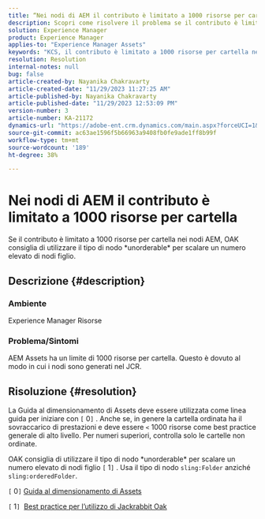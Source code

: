 ```yaml
---
title: “Nei nodi di AEM il contributo è limitato a 1000 risorse per cartella”
description: Scopri come risolvere il problema se il contributo è limitato a 1000 risorse per cartella nei nodi AEM.
solution: Experience Manager
product: Experience Manager
applies-to: "Experience Manager Assets"
keywords: "KCS, il contributo è limitato a 1000 risorse per cartella nei nodi AEM"
resolution: Resolution
internal-notes: null
bug: false
article-created-by: Nayanika Chakravarty
article-created-date: "11/29/2023 11:27:25 AM"
article-published-by: Nayanika Chakravarty
article-published-date: "11/29/2023 12:53:09 PM"
version-number: 3
article-number: KA-21172
dynamics-url: "https://adobe-ent.crm.dynamics.com/main.aspx?forceUCI=1&pagetype=entityrecord&etn=knowledgearticle&id=596a573e-aa8e-ee11-8179-6045bd006239"
source-git-commit: ac63ae1596f5b66963a9408fb0fe9ade1ff8b99f
workflow-type: tm+mt
source-wordcount: '189'
ht-degree: 38%

---
```


# Nei nodi di AEM il contributo è limitato a 1000 risorse per cartella


Se il contributo è limitato a 1000 risorse per cartella nei nodi AEM, OAK consiglia di utilizzare il tipo di nodo \*unorderable\* per scalare un numero elevato di nodi figlio.

## Descrizione {#description}


### <b>Ambiente</b>

Experience Manager Risorse



### <b>Problema/Sintomi</b>

AEM Assets ha un limite di 1000 risorse per cartella. Questo è dovuto al modo in cui i nodi sono generati nel JCR.


## Risoluzione {#resolution}


La Guida al dimensionamento di Assets deve essere utilizzata come linea guida per iniziare con `[` 0`]` . Anche se, in genere la cartella ordinata ha il sovraccarico di prestazioni e deve essere `<`  1000 risorse come best practice generale di alto livello. Per numeri superiori, controlla solo le cartelle non ordinate.

OAK consiglia di utilizzare il tipo di nodo \*unorderable\* per scalare un numero elevato di nodi figlio `[` 1`]` . Usa il tipo di nodo `sling:Folder` anziché `sling:orderedFolder`.

`[` 0`]`  [Guida al dimensionamento di Assets](https://experienceleague.adobe.com/docs/experience-manager-65/assets/administer/assets-sizing-guide.html?lang=it)

`[` 1`]`  [Best practice per l’utilizzo di Jackrabbit Oak](https://jackrabbit.apache.org/oak/docs/dos_and_donts.html)
